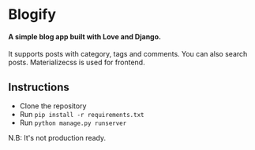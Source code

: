 # Blogify
#### A simple blog app built with Love and Django.

It supports posts with category, tags and comments. You can also search posts. Materializecss is used for frontend.

## Instructions

* Clone the repository 
* Run `pip install -r requirements.txt`
* Run `python manage.py runserver`


N.B: It's not production ready.
